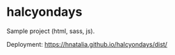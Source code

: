 halcyondays
================

Sample project (html, sass, js).

Deployment: https://hnatalia.github.io/halcyondays/dist/
